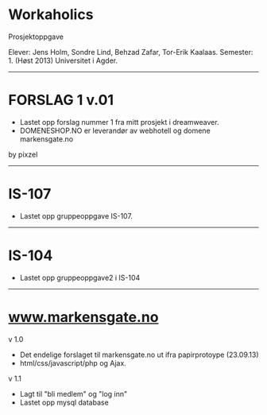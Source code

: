 Workaholics
===========
Prosjektoppgave 

Elever: Jens Holm, Sondre Lind, Behzad Zafar, Tor-Erik Kaalaas.
Semester: 1. (Høst 2013)
Universitet i Agder.



---------------------------------------------------------------------------------------------------------------

# FORSLAG 1 v.01

- Lastet opp forslag nummer 1 fra mitt prosjekt i dreamweaver.
- DOMENESHOP.NO er leverandør av webhotell og domene markensgate.no

by
pixzel

----------------------------------------------------------------------------------------------------------------

# IS-107

- Lastet opp gruppeoppgave IS-107.



----------------------------------------------------------------------------------------------------------------

# IS-104

- Lastet opp gruppeoppgave2 i IS-104



----------------------------------------------------------------------------------------------------------------

# www.markensgate.no

v 1.0
- Det endelige forslaget til markensgate.no ut ifra papirprotoype (23.09.13)
- html/css/javascript/php og Ajax.

v 1.1
- Lagt til "bli medlem" og "log inn"
- Lastet opp mysql database
